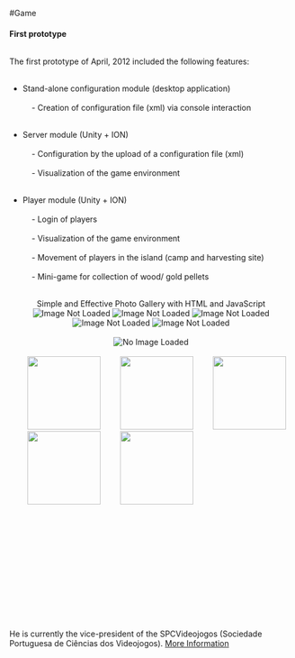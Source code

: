 #Game
<p></p>


#### First prototype
<span>
  <img src="images/rui.png" alt=""></img>
</span>

<p align="justify">
The first prototype of April, 2012 included the following features: <br></br>

- Stand-alone configuration module (desktop application) <br></br>
&nbsp;&nbsp;&nbsp;&nbsp;- Creation of configuration file (xml) via console interaction <br></br>
	
- Server module (Unity + ION) <br></br>
&nbsp;&nbsp;&nbsp;&nbsp;- Configuration by the upload of a configuration file (xml) <br></br>
&nbsp;&nbsp;&nbsp;&nbsp;- Visualization of the game environment <br></br>
	
- Player module (Unity + ION) <br></br>
&nbsp;&nbsp;&nbsp;&nbsp;- Login of players <br></br>
&nbsp;&nbsp;&nbsp;&nbsp;- Visualization of the game environment <br></br>
&nbsp;&nbsp;&nbsp;&nbsp;- Movement of players in the island (camp and harvesting site) <br></br>
&nbsp;&nbsp;&nbsp;&nbsp;- Mini-game for collection of wood/ gold pellets <br></br>
</p>

<div class="gallery" align="center">
<h8>Simple and Effective Photo Gallery with HTML and JavaScript</h8><br/>
<div class="thumbnails">
<img onmouseover="preview.src=img1.src" id="img1" src="images/screens/001/001.png" alt="Image Not Loaded"/>
<img onmouseover="preview.src=img2.src" id="img2" src="images/screens/001/003.png" alt="Image Not Loaded"/>
<img onmouseover="preview.src=img3.src" id="img3" src="images/screens/001/005.png" alt="Image Not Loaded"/>
<img onmouseover="preview.src=img4.src" id="img4" src="images/screens/001/004.png" alt="Image Not Loaded"/>
<img onmouseover="preview.src=img5.src" id="img5" src="images/screens/001/006.png" alt="Image Not Loaded"/>
</div><br/>
<div class="preview" align="center">
 <img id="preview" src="images/screens/001/001.png" alt="No Image Loaded"/>
</div>
</div>

<div id="gallery">
    <div id="thumbnails">
        <a href="javascript: changeImage(1);"><img src="images/screens/001/001.png" width="130" height="130" alt="" /></a>
        <a href="javascript: changeImage(2);"><img src="images/screens/001/003.png" width="130" height="130" alt="" /></a>
        <a href="javascript: changeImage(3);"><img src="images/screens/001/007.png" width="130" height="130" alt="" /></a>
        <a href="javascript: changeImage(4);"><img src="images/screens/001/004.png" width="130" height="130" alt="" /></a>
        <a href="javascript: changeImage(5);"><img src="images/screens/001/006.png" width="130" height="130" alt="" /></a>
    </div>
 
    <div id="bigimages">
        <div id="normal1">
            <img src="images/screens/001/001.png" alt=""/>
        </div>
 
        <div id="normal2">
            <img src="images/screens/001/003.png" alt=""/>
        </div>
 
        <div id="normal3">
            <img src="images/screens/001/007.png" alt=""/>
        </div>
 
        <div id="normal4">
            <img src="images/screens/001/004.png" alt=""/>
        </div>
 
        <div id="normal5">
            <img src="images/screens/001/006.png" alt=""/>
        </div>
    </div>
</div>


He is currently the
vice-president of the SPCVideojogos (Sociedade Portuguesa de Ciências
dos Videojogos). <a href="http://gaips.inesc-id.pt/rprada">More Information</a>
